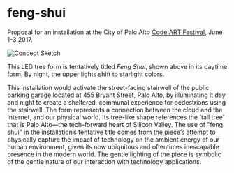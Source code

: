 # feng-shui
Proposal for an installation at the City of Palo Alto [Code:ART Festival](http://www.cityofpaloalto.org/gov/depts/csd/public_art/codeart.asp), June 1-3 2017.

![Concept Sketch](https://github.com/mog96/feng-shui/blob/master/feng-shui-concept-sketch.jpg)

This LED tree form is tentatively titled _Feng Shui_, shown above in its daytime form. By night, the upper lights shift to starlight colors.

This installation would activate the street-facing stairwell of the public parking garage located at 455 Bryant Street, Palo Alto, by illuminating it day and night to create a sheltered, communal experience for pedestrians using the stairwell. The form represents a connection between the cloud and the Internet, and our physical world. Its tree-like shape references the 'tall tree' that is Palo Alto—the tech-forward heart of Silicon Valley. The use of "feng shui" in the installation’s tentative title comes from the piece’s attempt to physically capture the impact of technology on the ambient energy of our human environment, given its now ubiquitous and oftentimes inescapable presence in the modern world. The gentle lighting of the piece is symbolic of the gentle nature of our interaction with technology applications.
